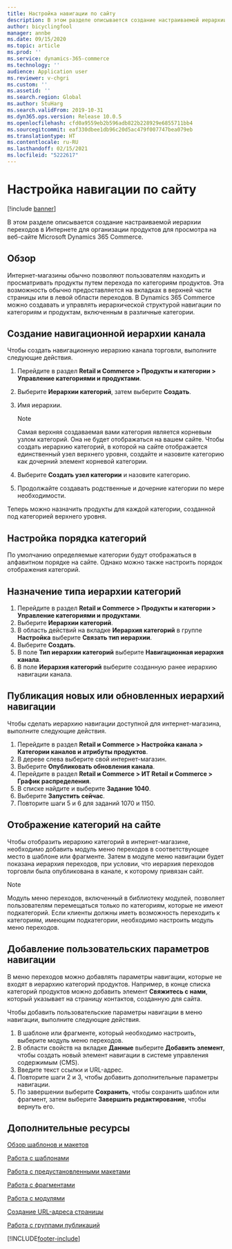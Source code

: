 ```yaml
---
title: Настройка навигации по сайту
description: В этом разделе описывается создание настраиваемой иерархии переходов в Интернете для организации продуктов для просмотра на веб-сайте Microsoft Dynamics 365 Commerce.
author: bicyclingfool
manager: annbe
ms.date: 09/15/2020
ms.topic: article
ms.prod: ''
ms.service: dynamics-365-commerce
ms.technology: ''
audience: Application user
ms.reviewer: v-chgri
ms.custom: ''
ms.assetid: ''
ms.search.region: Global
ms.author: StuHarg
ms.search.validFrom: 2019-10-31
ms.dyn365.ops.version: Release 10.0.5
ms.openlocfilehash: cfd0a9559eb2b596adb822b228929e6855711bb4
ms.sourcegitcommit: eaf330dbee1db96c20d5ac479f007747bea079eb
ms.translationtype: HT
ms.contentlocale: ru-RU
ms.lasthandoff: 02/15/2021
ms.locfileid: "5222617"
---
```

# <a name="customize-site-navigation"></a>Настройка навигации по сайту


[!include [banner](includes/banner.md)]

В этом разделе описывается создание настраиваемой иерархии переходов в Интернете для организации продуктов для просмотра на веб-сайте Microsoft Dynamics 365 Commerce.

## <a name="overview"></a>Обзор

Интернет-магазины обычно позволяют пользователям находить и просматривать продукты путем перехода по категориям продуктов. Эта возможность обычно предоставляется на вкладках в верхней части страницы или в левой области переходов. В Dynamics 365 Commerce можно создавать и управлять иерархической структурой навигации по категориям и продуктам, включенным в различные категории.

## <a name="create-a-channel-navigation-hierarchy"></a>Создание навигационной иерархии канала

Чтобы создать навигационную иерархию канала торговли, выполните следующие действия.

1. Перейдите в раздел **Retail и Commerce \> Продукты и категории \> Управление категориями и продуктами**.
1. Выберите **Иерархии категорий**, затем выберите **Создать**.
1. Имя иерархии.

    > [!NOTE]
    > Самая верхняя создаваемая вами категория является корневым узлом категорий. Она не будет отображаться на вашем сайте. Чтобы создать иерархию категорий, в которой на сайте отображается единственный узел верхнего уровня, создайте и назовите категорию как дочерний элемент корневой категории.

1. Выберите **Создать узел категории** и назовите категорию.
1. Продолжайте создавать родственные и дочерние категории по мере необходимости.

Теперь можно назначить продукты для каждой категории, созданной под категорией верхнего уровня.

## <a name="customize-the-order-of-categories"></a>Настройка порядка категорий

По умолчанию определяемые категории будут отображаться в алфавитном порядке на сайте. Однако можно также настроить порядок отображения категорий.

## <a name="assign-a-category-hierarchy-type"></a>Назначение типа иерархии категорий

1. Перейдите в раздел **Retail и Commerce \> Продукты и категории \> Управление категориями и продуктами**.
1. Выберите **Иерархии категорий**.
1. В область действий на вкладке **Иерархия категорий** в группе **Настройка** выберите **Связать тип иерархии**.
1. Выберите **Создать**.
1. В поле **Тип иерархии категорий** выберите **Навигационная иерархия канала**.
1. В поле **Иерархия категорий** выберите созданную ранее иерархию навигации канала.

## <a name="publish-new-or-updated-navigation-hierarchies"></a>Публикация новых или обновленных иерархий навигации

Чтобы сделать иерархию навигации доступной для интернет-магазина, выполните следующие действия.

1. Перейдите в раздел **Retail и Commerce \> Настройка канала \> Категории каналов и атрибуты продуктов**.
1. В дереве слева выберите свой интернет-магазин.
1. Выберите **Опубликовать обновления канала**.
1. Перейдите в раздел **Retail и Commerce \> ИТ Retail и Commerce \> График распределения**.
1. В списке найдите и выберите **Задание 1040**.
1. Выберите **Запустить сейчас**.
1. Повторите шаги 5 и 6 для заданий 1070 и 1150.

## <a name="show-categories-on-your-site"></a>Отображение категорий на сайте

Чтобы отобразить иерархию категорий в интернет-магазине, необходимо добавить модуль меню переходов в соответствующее место в шаблоне или фрагменте. Затем в модуле меню навигации будет показана иерархия переходов, при условии, что иерархия переходов торговли была опубликована в канале, к которому привязан сайт.

> [!NOTE]
> Модуль меню переходов, включенный в библиотеку модулей, позволяет пользователям перемещаться только по категориям, которые не имеют подкатегорий. Если клиенты должны иметь возможность переходить к категориям, имеющим подкатегории, необходимо настроить модуль меню переходов.

## <a name="add-custom-navigation-options"></a>Добавление пользовательских параметров навигации

В меню переходов можно добавлять параметры навигации, которые не входят в иерархию категорий продуктов. Например, в конце списка категорий продуктов можно добавить элемент **Свяжитесь с нами**, который указывает на страницу контактов, созданную для сайта.

Чтобы добавить пользовательские параметры навигации в меню навигации, выполните следующие действия.

1. В шаблоне или фрагменте, который необходимо настроить, выберите модуль меню переходов.
1. В области свойств на вкладке **Данные** выберите **Добавить элемент**, чтобы создать новый элемент навигации в системе управления содержимым (CMS).
1. Введите текст ссылки и URL-адрес.
1. Повторите шаги 2 и 3, чтобы добавить дополнительные параметры навигации.
1. По завершении выберите **Сохранить**, чтобы сохранить шаблон или фрагмент, затем выберите **Завершить редактирование**, чтобы вернуть его.

## <a name="additional-resources"></a>Дополнительные ресурсы

[Обзор шаблонов и макетов](templates-layouts-overview.md)

[Работа с шаблонами](work-with-templates.md)

[Работа с предустановленными макетами](work-with-layouts.md)

[Работа с фрагментами](work-with-fragments.md)

[Работа с модулями](work-with-modules.md)

[Создание URL-адреса страницы](create-page-url.md)

[Работа с группами публикаций](publish-groups.md)


[!INCLUDE[footer-include](../includes/footer-banner.md)]